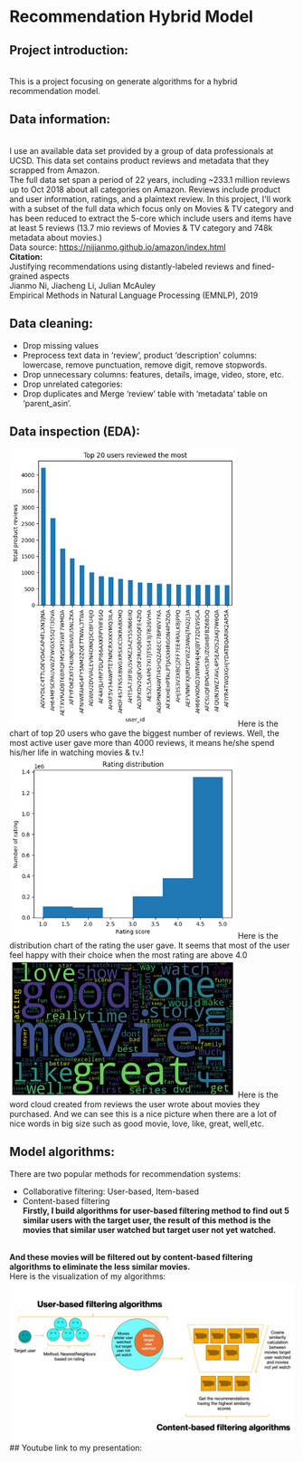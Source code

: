 # Recommendation Hybrid Model
## Project introduction:
<br>This is a project focusing on generate algorithms for a hybrid recommendation model.
<br>
## Data information:
<br> I use an available data set provided by a group of data professionals at UCSD. This data set contains product reviews and metadata that they scrapped from Amazon.
<br> The full data set span a period of 22 years, including ~233.1 million reviews up to Oct 2018 about all categories on Amazon. Reviews include product and user information, ratings, and a plaintext review. In this project, I'll work with a subset of the full data which focus only on Movies & TV category and has been reduced to extract the 5-core which include users and items have at least 5 reviews (13.7 mio reviews of Movies & TV category and 748k metadata about movies.)
<br>Data source: https://nijianmo.github.io/amazon/index.html
<br><b>Citation:</b>
<br>
Justifying recommendations using distantly-labeled reviews and fined-grained aspects
<br>Jianmo Ni, Jiacheng Li, Julian McAuley
<br>Empirical Methods in Natural Language Processing (EMNLP), 2019
## Data cleaning:
- Drop missing values
- Preprocess text data in ‘review’, product ‘description’ columns: lowercase, remove punctuation, remove digit, remove stopwords.
- Drop unnecessary columns: features, details, image, video, store, etc.
- Drop unrelated categories:
- Drop duplicates and Merge ‘review’ table with ‘metadata’ table on ‘parent_asin’.
## Data inspection (EDA):

<img src="https://github.com/ChiNguyen39/recommendation_hybrid_model/blob/main/chart/top%2020.png?raw=true" width=400>
Here is the chart of top 20 users who gave the biggest number of reviews. Well, the most active user gave more than 4000 reviews, it means he/she spend his/her life in watching movies & tv.!
<br>
<img src="https://github.com/ChiNguyen39/recommendation_hybrid_model/blob/main/chart/rating%20distribution.png?raw=true" width=400>
Here is the distribution chart of the rating the user gave. It seems that most of the user feel happy with their choice when the most rating are above 4.0
<br>
<img src="https://github.com/ChiNguyen39/recommendation_hybrid_model/blob/main/chart/word%20cloud.png?raw=true" width=400>
Here is the word cloud created from reviews the user wrote about movies they purchased. And we can see this is a nice picture when there are a lot of nice words in big size such as good movie, love, like, great, well,etc.

## Model algorithms:
There are two popular methods for recommendation systems:
- Collaborative filtering: User-based, Item-based
- Content-based filtering
<br><b>Firstly, I build algorithms for user-based filtering method to find out 5 similar users with the target user, the result of this method is the movies that similar user watched but target user not yet watched.
<br>
And these movies will be filtered out by content-based filtering algorithms to eliminate the less similar movies.</b>
<br> Here is the visualization of my algorithms:
<img src="https://github.com/ChiNguyen39/recommendation_hybrid_model/blob/main/chart/Slide15.jpeg?raw=true" width=700>
## Youtube link to my presentation:









